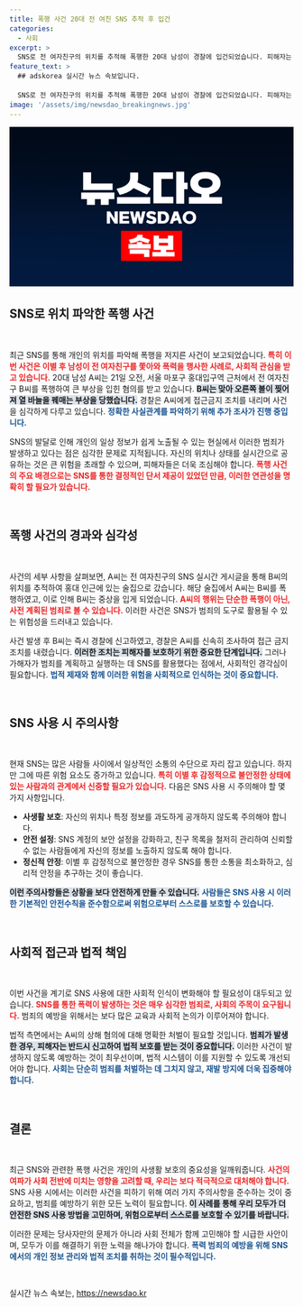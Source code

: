 ```yaml
---
title: 폭행 사건 20대 전 여친 SNS 추적 후 입건
categories:
  - 사회
excerpt: >
  SNS로 전 여자친구의 위치를 추적해 폭행한 20대 남성이 경찰에 입건되었습니다. 피해자는 고통스러운 부상을 입고, 접근금지 조치까지 내려졌습니다. 충격적인 사건, 자세히 알아보세요!
feature_text: >
  ## adskorea 실시간 뉴스 속보입니다.

  SNS로 전 여자친구의 위치를 추적해 폭행한 20대 남성이 경찰에 입건되었습니다. 피해자는 고통스러운 부상을 입고, 접근금지 조치까지 내려졌습니다. 충격적인 사건, 자세히 알아보세요!
image: '/assets/img/newsdao_breakingnews.jpg'
---
```


<p><img src="/assets/img/newsdao_breakingnews.jpg" alt="adskorea 속보" /></p>

<h2 data-ke-size="size26">SNS로 위치 파악한 폭행 사건</h2>

<p data-ke-size="size16">&nbsp;</p>

<p>최근 SNS를 통해 개인의 위치를 파악해 폭행을 저지른 사건이 보고되었습니다. <b><span style="color: #ee2323;">특히 이번 사건은 이별 후 남성이 전 여자친구를 쫓아와 폭력을 행사한 사례로, 사회적 관심을 받고 있습니다.</span></b> 20대 남성 A씨는 21일 오전, 서울 마포구 홍대입구역 근처에서 전 여자친구 B씨를 폭행하여 큰 부상을 입힌 혐의를 받고 있습니다. <b><span style="background-color: #21538527;">B씨는 맞아 오른쪽 볼이 찢어져 열 바늘을 꿰매는 부상을 당했습니다.</span></b> 경찰은 A씨에게 접근금지 조치를 내리며 사건을 심각하게 다루고 있습니다. <b><span style="color: #1a5490;">정확한 사실관계를 파악하기 위해 추가 조사가 진행 중입니다.</span></b></p>

<p>SNS의 발달로 인해 개인의 일상 정보가 쉽게 노출될 수 있는 현실에서 이러한 범죄가 발생하고 있다는 점은 심각한 문제로 지적됩니다. 자신의 위치나 상태를 실시간으로 공유하는 것은 큰 위험을 초래할 수 있으며, 피해자들은 더욱 조심해야 합니다. <b><span style="color: #ee2323;">폭행 사건의 주요 배경으로는 SNS를 통한 결정적인 단서 제공이 있었던 만큼, 이러한 연관성을 명확히 할 필요가 있습니다.</span></b></p>

<p data-ke-size="size16">&nbsp;</p>

<h2 data-ke-size="size26">폭행 사건의 경과와 심각성</h2>

<p data-ke-size="size16">&nbsp;</p>

<p>사건의 세부 사항을 살펴보면, A씨는 전 여자친구의 SNS 실시간 게시글을 통해 B씨의 위치를 추적하여 홍대 인근에 있는 술집으로 갔습니다. 해당 술집에서 A씨는 B씨를 폭행하였고, 이로 인해 B씨는 중상을 입게 되었습니다. <b><span style="color: #ee2323;">A씨의 행위는 단순한 폭행이 아닌, 사전 계획된 범죄로 볼 수 있습니다.</span></b>  이러한 사건은 SNS가 범죄의 도구로 활용될 수 있는 위험성을 드러내고 있습니다. </p>

<p>사건 발생 후 B씨는 즉시 경찰에 신고하였고, 경찰은 A씨를 신속히 조사하여 접근 금지 조치를 내렸습니다. <b><span style="background-color: #21538527;">이러한 조치는 피해자를 보호하기 위한 중요한 단계입니다.</span></b> 그러나 가해자가 범죄를 계획하고 실행하는 데 SNS를 활용했다는 점에서, 사회적인 경각심이 필요합니다. <b><span style="color: #1a5490;">법적 제재와 함께 이러한 위험을 사회적으로 인식하는 것이 중요합니다.</span></b></p>

<p data-ke-size="size16">&nbsp;</p>

<h2 data-ke-size="size26">SNS 사용 시 주의사항</h2>

<p data-ke-size="size16">&nbsp;</p>

<p>현재 SNS는 많은 사람들 사이에서 일상적인 소통의 수단으로 자리 잡고 있습니다. 하지만 그에 따른 위험 요소도 증가하고 있습니다. <b><span style="color: #ee2323;">특히 이별 후 감정적으로 불안정한 상태에 있는 사람과의 관계에서 신중할 필요가 있습니다.</span></b> 다음은 SNS 사용 시 주의해야 할 몇 가지 사항입니다.</p>

<ul>
    <li><b>사생활 보호</b>: 자신의 위치나 특정 정보를 과도하게 공개하지 않도록 주의해야 합니다.</li>
    <li><b>안전 설정</b>: SNS 계정의 보안 설정을 강화하고, 친구 목록을 철저히 관리하여 신뢰할 수 없는 사람들에게 자신의 정보를 노출하지 않도록 해야 합니다.</li>
    <li><b>정신적 안정</b>: 이별 후 감정적으로 불안정한 경우 SNS를 통한 소통을 최소화하고, 심리적 안정을 추구하는 것이 좋습니다.</li>
</ul>

<p><b><span style="background-color: #21538527;">이런 주의사항들은 상황을 보다 안전하게 만들 수 있습니다.</span></b> <b><span style="color: #1a5490;">사람들은 SNS 사용 시 이러한 기본적인 안전수칙을 준수함으로써 위험으로부터 스스로를 보호할 수 있습니다.</span></b></p>

<p data-ke-size="size16">&nbsp;</p>

<h2 data-ke-size="size26">사회적 접근과 법적 책임</h2>

<p data-ke-size="size16">&nbsp;</p>

<p>이번 사건을 계기로 SNS 사용에 대한 사회적 인식이 변화해야 할 필요성이 대두되고 있습니다. <b><span style="color: #ee2323;">SNS를 통한 폭력이 발생하는 것은 매우 심각한 범죄로, 사회의 주목이 요구됩니다.</span></b> 범죄의 예방을 위해서는 보다 많은 교육과 사회적 논의가 이루어져야 합니다.</p>

<p>법적 측면에서는 A씨의 상해 혐의에 대해 명확한 처벌이 필요할 것입니다. <b><span style="background-color: #21538527;">범죄가 발생한 경우, 피해자는 반드시 신고하여 법적 보호를 받는 것이 중요합니다.</span></b> 이러한 사건이 발생하지 않도록 예방하는 것이 최우선이며, 법적 시스템이 이를 지원할 수 있도록 개선되어야 합니다. <b><span style="color: #1a5490;">사회는 단순히 범죄를 처벌하는 데 그치지 않고, 재발 방지에 더욱 집중해야 합니다.</span></b></p>

<p data-ke-size="size16">&nbsp;</p>

<h2 data-ke-size="size26">결론</h2>

<p data-ke-size="size16">&nbsp;</p>

<p>최근 SNS와 관련한 폭행 사건은 개인의 사생활 보호의 중요성을 일깨워줍니다. <b><span style="color: #ee2323;">사건의 여파가 사회 전반에 미치는 영향을 고려할 때, 우리는 보다 적극적으로 대처해야 합니다.</span></b> SNS 사용 시에서는 이러한 사건을 피하기 위해 여러 가지 주의사항을 준수하는 것이 중요하고, 범죄를 예방하기 위한 모든 노력이 필요합니다. <b><span style="background-color: #21538527;">이 사례를 통해 우리 모두가 더 안전한 SNS 사용 방법을 고민하며, 위험으로부터 스스로를 보호할 수 있기를 바랍니다.</span></b> </p>

<p>이러한 문제는 당사자만의 문제가 아니라 사회 전체가 함께 고민해야 할 시급한 사안이며, 모두가 이를 해결하기 위한 노력을 해나가야 합니다. <b><span style="color: #1a5490;">폭력 범죄의 예방을 위해 SNS에서의 개인 정보 관리와 법적 조치를 취하는 것이 필수적입니다.</span></b> </p>

<p data-ke-size="size16">&nbsp;</p>
실시간 뉴스 속보는, <a href="https://newsdao.kr" rel="dofollow">https://newsdao.kr</a>


